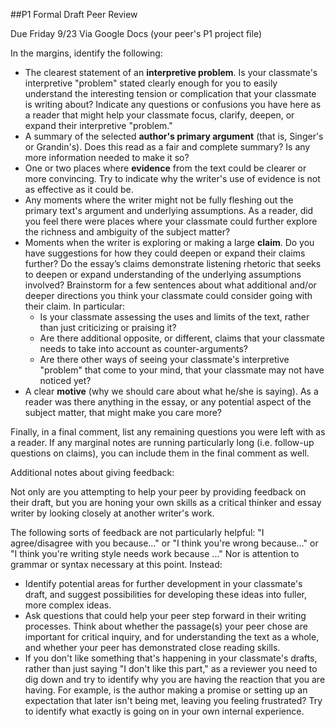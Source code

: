 ##P1 Formal Draft Peer Review

Due Friday 9/23
Via Google Docs (your peer's P1 project file)

In the margins, identify the following:
  - The clearest statement of an **interpretive problem**. Is your classmate's interpretive "problem" stated clearly enough for you to easily understand the interesting tension or complication that your classmate is writing about? Indicate any questions or confusions you have here as a reader that might help your classmate focus, clarify, deepen, or expand their interpretive "problem."
  - A summary of the selected **author's primary argument** (that is, Singer's or Grandin's). Does this read as a fair and complete summary? Is any more information needed to make it so?  
  - One or two places where **evidence** from the text could be clearer or more convincing. Try to indicate why the writer's use of evidence is not as effective as it could be.
  - Any moments where the writer might not be fully fleshing out the primary text's argument and underlying assumptions. As a reader, did you feel there were places where your classmate could further explore the richness and ambiguity of the subject matter?
  - Moments when the writer is exploring or making a large **claim**. Do you have suggestions for how they could deepen or expand their claims further? Do the essay’s claims demonstrate listening rhetoric that seeks to deepen or expand understanding of the underlying assumptions involved? Brainstorm for a few sentences about what additional and/or deeper directions you think your classmate could consider going with their claim. In particular:
    - Is your classmate assessing the uses and limits of the text, rather than just criticizing or praising it?
    - Are there additional opposite, or different, claims that your classmate needs to take into account as counter-arguments?
    - Are there other ways of seeing your classmate's interpretive "problem" that come to your mind, that your classmate may not have noticed yet?
  - A clear **motive** (why we should care about what he/she is saying). As a reader was there anything in the essay, or any potential aspect of the subject matter, that might make you care more?

Finally, in a final comment, list any remaining questions you were left with as a reader. If any marginal notes are running particularly long (i.e. follow-up questions on claims), you can include them in the final comment as well.

Additional notes about giving feedback:

Not only are you attempting to help your peer by providing feedback on their draft, but you are honing your own skills as a critical thinker and essay writer by looking closely at another writer's work.

The following sorts of feedback are not particularly helpful: "I agree/disagree with you because…" or "I think you're wrong because…" or "I think you're writing style needs work because ..." Nor is attention to grammar or syntax necessary at this point. Instead:

- Identify potential areas for further development in your classmate's draft, and suggest possibilities for developing these ideas into fuller, more complex ideas.
- Ask questions that could help your peer step forward in their writing processes. Think about whether the passage(s) your peer chose are important for critical inquiry, and for understanding the text as a whole, and whether your peer has demonstrated close reading skills.
- If you don't like something that's happening in your classmate's drafts, rather than just saying "I don't like this part," as a reviewer you need to dig down and try to identify why you are having the reaction that you are having. For example, is the author making a promise or setting up an expectation that later isn't being met, leaving you feeling frustrated? Try to identify what exactly is going on in your own internal experience.
